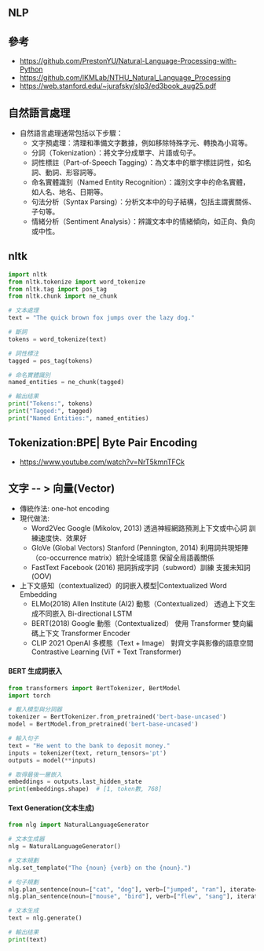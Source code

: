 ## NLP

## 參考
- https://github.com/PrestonYU/Natural-Language-Processing-with-Python
- https://github.com/IKMLab/NTHU_Natural_Language_Processing
- https://web.stanford.edu/~jurafsky/slp3/ed3book_aug25.pdf

## 自然語言處理
- 自然語言處理通常包括以下步驟：
  - 文字預處理：清理和準備文字數據，例如移除特殊字元、轉換為小寫等。
  - 分詞（Tokenization）：將文字分成單字、片語或句子。
  - 詞性標註（Part-of-Speech Tagging）：為文本中的單字標註詞性，如名詞、動詞、形容詞等。
  - 命名實體識別（Named Entity Recognition）：識別文字中的命名實體，如人名、地名、日期等。
  - 句法分析（Syntax Parsing）：分析文本中的句子結構，包括主謂賓關係、子句等。
  - 情緒分析（Sentiment Analysis）：辨識文本中的情緒傾向，如正向、負向或中性。

## nltk
```PYTHON
import nltk
from nltk.tokenize import word_tokenize
from nltk.tag import pos_tag
from nltk.chunk import ne_chunk

# 文本處理
text = "The quick brown fox jumps over the lazy dog."

# 斷詞
tokens = word_tokenize(text)

# 詞性標注
tagged = pos_tag(tokens)

# 命名實體識別
named_entities = ne_chunk(tagged)

# 輸出结果
print("Tokens:", tokens)
print("Tagged:", tagged)
print("Named Entities:", named_entities)
```
## Tokenization:BPE| Byte Pair Encoding
- https://www.youtube.com/watch?v=NrT5kmnTFCk
## 文字 -- > 向量(Vector)
- 傳統作法: one-hot encoding
- 現代做法:
  - Word2Vec	Google (Mikolov, 2013)	透過神經網路預測上下文或中心詞	訓練速度快、效果好
  - GloVe (Global Vectors)	Stanford (Pennington, 2014)	利用詞共現矩陣（co-occurrence matrix）統計全域語意	保留全局語義關係
  - FastText	Facebook (2016)	把詞拆成字詞（subword）訓練	支援未知詞 (OOV) 
- 上下文感知（contextualized）的詞嵌入模型|Contextualized Word Embedding
  - ELMo(2018)	Allen Institute (AI2)	動態（Contextualized）	透過上下文生成不同嵌入	Bi-directional LSTM
  - BERT(2018)	Google	動態（Contextualized）	使用 Transformer 雙向編碼上下文	Transformer Encoder
  - CLIP	2021	OpenAI	多模態（Text + Image）	對齊文字與影像的語意空間	Contrastive Learning (ViT + Text Transformer)

#### BERT 生成詞嵌入
```python
from transformers import BertTokenizer, BertModel
import torch

# 載入模型與分詞器
tokenizer = BertTokenizer.from_pretrained('bert-base-uncased')
model = BertModel.from_pretrained('bert-base-uncased')

# 輸入句子
text = "He went to the bank to deposit money."
inputs = tokenizer(text, return_tensors='pt')
outputs = model(**inputs)

# 取得最後一層嵌入
embeddings = outputs.last_hidden_state
print(embeddings.shape)  # [1, token數, 768]
```
#### Text Generation(文本生成)
```python
from nlg import NaturalLanguageGenerator

# 文本生成器
nlg = NaturalLanguageGenerator()

# 文本規劃
nlg.set_template("The {noun} {verb} on the {noun}.")

# 句子規劃
nlg.plan_sentence(noun=["cat", "dog"], verb=["jumped", "ran"], iterate=True)
nlg.plan_sentence(noun=["mouse", "bird"], verb=["flew", "sang"], iterate=True)

# 文本生成
text = nlg.generate()

# 輸出结果
print(text)
```
